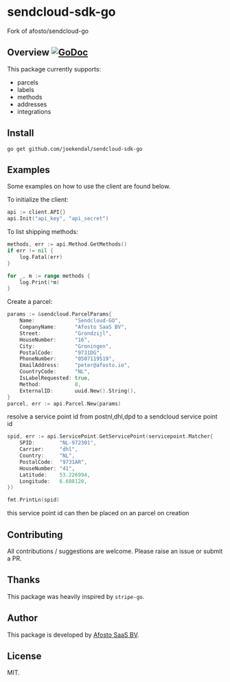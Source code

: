 # sendcloud-sdk-go

Fork of afosto/sendcloud-go

## Overview [![GoDoc](https://godoc.org/github.com/joekendal/sendcloud-sdk-go?status.svg)](https://godoc.org/github.com/joekendal/sendcloud-sdk-go)

This package currently supports:
- parcels
- labels
- methods
- addresses
- integrations

## Install

```
go get github.com/joekendal/sendcloud-sdk-go
```

## Examples

Some examples on how to use the client are found below.

To initialize the client:
```go
api := client.API{}
api.Init("api_key", "api_secret")
```

To list shipping methods:
```go
methods, err := api.Method.GetMethods()
if err != nil {
    log.Fatal(err)
}

for _, m := range methods {
    log.Print(*m)
}
```
Create a parcel:
```go
params := &sendcloud.ParcelParams{
	Name:             "Sendcloud-GO",
	CompanyName:      "Afosto SaaS BV",
	Street:           "Grondzijl",
	HouseNumber:      "16",
	City:             "Groningen",
	PostalCode:       "9731DG",
	PhoneNumber:      "0507119519",
	EmailAddress:     "peter@afosto.io",
	CountryCode:      "NL",
	IsLabelRequested: true,
	Method:           8,
	ExternalID:       uuid.New().String(),
}
parcel, err := api.Parcel.New(params)
```

resolve a service point id from postnl,dhl,dpd to a sendcloud service point id 
```go
spid, err := api.ServicePoint.GetServicePoint(servicepoint.Matcher{
    SPID:        "NL-972301",
    Carrier:     "dhl",
    Country:     "NL",
    PostalCode:  "9731AR",
    HouseNumber: "41",
    Latitude:    53.226994,
    Longitude:   6.608120,
})

fmt.PrintLn(spid) 
```
this service point id can then be placed on an parcel on creation


## Contributing

All contributions / suggestions are welcome. Please raise an issue or submit a PR.


## Thanks

This package was heavily inspired by `stripe-go`.

## Author

This package is developed by [Afosto SaaS BV](https://afosto.com).

## License

MIT.

